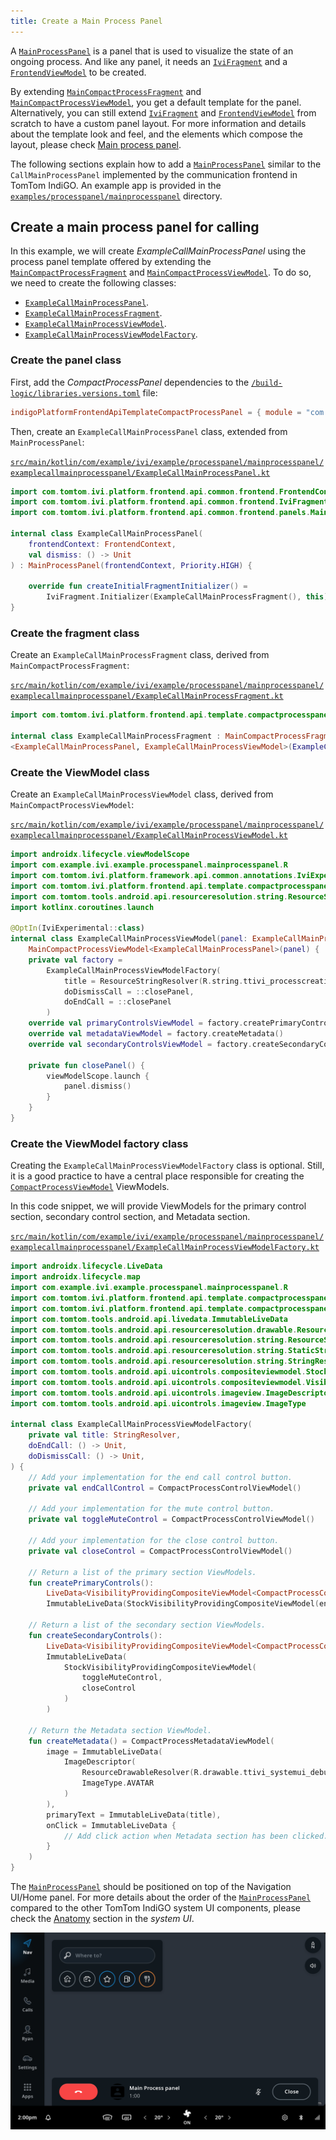 ```yaml
---  
title: Create a Main Process Panel
---  
```


A [`MainProcessPanel`](TTIVI_INDIGO_API) is a panel that is used to visualize the state of an
ongoing process. And like any panel, it needs an [`IviFragment`](TTIVI_INDIGO_API) and a 
[`FrontendViewModel`](TTIVI_INDIGO_API) to be created.

By extending [`MainCompactProcessFragment`](TTIVI_INDIGO_API) and 
[`MainCompactProcessViewModel`](TTIVI_INDIGO_API), you get a default template for the panel. 
Alternatively, you can still extend [`IviFragment`](TTIVI_INDIGO_API) and
[`FrontendViewModel`](TTIVI_INDIGO_API) from scratch to have a custom panel layout. For more 
information and details about the template look and feel, and the elements which compose the layout,
please check
[Main process panel](/tomtom-indigo/documentation/design/system-ui/main-process-panels).

The following sections explain how to add a [`MainProcessPanel`](TTIVI_INDIGO_API) similar to the
`CallMainProcessPanel` implemented by the communication frontend in TomTom IndiGO. An example app is
provided in the 
[`examples/processpanel/mainprocesspanel`](https://github.com/tomtom-international/tomtom-indigo-sdk-examples/tree/main/examples/processpanel/mainprocesspanel)
directory.

## Create a main process panel for calling

In this example, we will create _ExampleCallMainProcessPanel_ using the process panel template 
offered by extending the [`MainCompactProcessFragment`](TTIVI_INDIGO_API) and 
[`MainCompactProcessViewModel`](TTIVI_INDIGO_API). To do so, we need to create the following 
classes:

- [`ExampleCallMainProcessPanel`](#create-the-panel-class).
- [`ExampleCallMainProcessFragment`](#create-the-fragment-class).
- [`ExampleCallMainProcessViewModel`](#create-the-viewmodel-class).
- [`ExampleCallMainProcessViewModelFactory`](#create-the-viewmodel-factory-class).

### Create the panel class

First, add the _CompactProcessPanel_ dependencies to the
[`/build-logic/libraries.versions.toml`](https://github.com/tomtom-international/tomtom-indigo-sdk-examples/blob/main/build-logic/libraries.versions.toml#L43)
file:

```toml
indigoPlatformFrontendApiTemplateCompactProcessPanel = { module = "com.tomtom.ivi.platform:platform_frontend_api_template_compactprocesspanel", version.ref = "indigoPlatform"}
```

Then, create an `ExampleCallMainProcessPanel` class, extended from `MainProcessPanel`:

[`src/main/kotlin/com/example/ivi/example/processpanel/mainprocesspanel/examplecallmainprocesspanel/ExampleCallMainProcessPanel.kt`](https://github.com/tomtom-international/tomtom-indigo-sdk-examples/blob/main/examples/processpanel/mainprocesspanel/src/main/kotlin/com/example/ivi/example/processpanel/mainprocesspanel/examplecallmainprocesspanel/ExampleCallMainProcessPanel.kt#L18-L25)

```kotlin
import com.tomtom.ivi.platform.frontend.api.common.frontend.FrontendContext
import com.tomtom.ivi.platform.frontend.api.common.frontend.IviFragment
import com.tomtom.ivi.platform.frontend.api.common.frontend.panels.MainProcessPanel

internal class ExampleCallMainProcessPanel(
    frontendContext: FrontendContext,
    val dismiss: () -> Unit
) : MainProcessPanel(frontendContext, Priority.HIGH) {

    override fun createInitialFragmentInitializer() =
        IviFragment.Initializer(ExampleCallMainProcessFragment(), this)
}
```

### Create the fragment class

Create an `ExampleCallMainProcessFragment` class, derived from `MainCompactProcessFragment`:

[`src/main/kotlin/com/example/ivi/example/processpanel/mainprocesspanel/examplecallmainprocesspanel/ExampleCallMainProcessFragment.kt`](https://github.com/tomtom-international/tomtom-indigo-sdk-examples/blob/main/examples/processpanel/mainprocesspanel/src/main/kotlin/com/example/ivi/example/processpanel/mainprocesspanel/examplecallmainprocesspanel/ExampleCallMainProcessFragment.kt#L18-L19)

```kotlin
import com.tomtom.ivi.platform.frontend.api.template.compactprocesspanel.MainCompactProcessFragment

internal class ExampleCallMainProcessFragment : MainCompactProcessFragment
<ExampleCallMainProcessPanel, ExampleCallMainProcessViewModel>(ExampleCallMainProcessViewModel::class)
```

### Create the ViewModel class

Create an `ExampleCallMainProcessViewModel` class, derived from `MainCompactProcessViewModel`:

[`src/main/kotlin/com/example/ivi/example/processpanel/mainprocesspanel/examplecallmainprocesspanel/ExampleCallMainProcessViewModel.kt`](https://github.com/tomtom-international/tomtom-indigo-sdk-examples/blob/main/examples/processpanel/mainprocesspanel/src/main/kotlin/com/example/ivi/example/processpanel/mainprocesspanel/examplecallmainprocesspanel/ExampleCallMainProcessViewModel.kt#L22-L39) 

```kotlin
import androidx.lifecycle.viewModelScope
import com.example.ivi.example.processpanel.mainprocesspanel.R
import com.tomtom.ivi.platform.framework.api.common.annotations.IviExperimental
import com.tomtom.ivi.platform.frontend.api.template.compactprocesspanel.MainCompactProcessViewModel
import com.tomtom.tools.android.api.resourceresolution.string.ResourceStringResolver
import kotlinx.coroutines.launch

@OptIn(IviExperimental::class)
internal class ExampleCallMainProcessViewModel(panel: ExampleCallMainProcessPanel) :
    MainCompactProcessViewModel<ExampleCallMainProcessPanel>(panel) {
    private val factory =
        ExampleCallMainProcessViewModelFactory(
            title = ResourceStringResolver(R.string.ttivi_processcreation_mainprocesspanel_title),
            doDismissCall = ::closePanel,
            doEndCall = ::closePanel
        )
    override val primaryControlsViewModel = factory.createPrimaryControls()
    override val metadataViewModel = factory.createMetadata()
    override val secondaryControlsViewModel = factory.createSecondaryControls()

    private fun closePanel() {
        viewModelScope.launch {
            panel.dismiss()
        }
    }
}
```

### Create the ViewModel factory class

Creating the `ExampleCallMainProcessViewModelFactory` class is optional. Still, it is a good 
practice to have a central place responsible for creating the 
[`CompactProcessViewModel`](TTIVI_INDIGO_API) ViewModels.

In this code snippet, we will provide ViewModels for the primary control section, secondary control 
section, and Metadata section.

[`src/main/kotlin/com/example/ivi/example/processpanel/mainprocesspanel/examplecallmainprocesspanel/ExampleCallMainProcessViewModelFactory.kt`](https://github.com/tomtom-international/tomtom-indigo-sdk-examples/blob/main/examples/processpanel/mainprocesspanel/src/main/kotlin/com/example/ivi/example/processpanel/mainprocesspanel/examplecallmainprocesspanel/ExampleCallMainProcessViewModelFactory.kt#L34-L117)

```kotlin
import androidx.lifecycle.LiveData
import androidx.lifecycle.map
import com.example.ivi.example.processpanel.mainprocesspanel.R
import com.tomtom.ivi.platform.frontend.api.template.compactprocesspanel.CompactProcessControlViewModel
import com.tomtom.ivi.platform.frontend.api.template.compactprocesspanel.CompactProcessMetadataViewModel
import com.tomtom.tools.android.api.livedata.ImmutableLiveData
import com.tomtom.tools.android.api.resourceresolution.drawable.ResourceDrawableResolver
import com.tomtom.tools.android.api.resourceresolution.string.ResourceStringResolver
import com.tomtom.tools.android.api.resourceresolution.string.StaticStringResolver
import com.tomtom.tools.android.api.resourceresolution.string.StringResolver
import com.tomtom.tools.android.api.uicontrols.compositeviewmodel.StockVisibilityProvidingCompositeViewModel
import com.tomtom.tools.android.api.uicontrols.compositeviewmodel.VisibilityProvidingCompositeViewModel
import com.tomtom.tools.android.api.uicontrols.imageview.ImageDescriptor
import com.tomtom.tools.android.api.uicontrols.imageview.ImageType

internal class ExampleCallMainProcessViewModelFactory(
    private val title: StringResolver,
    doEndCall: () -> Unit,
    doDismissCall: () -> Unit,
) {
    // Add your implementation for the end call control button.
    private val endCallControl = CompactProcessControlViewModel()

    // Add your implementation for the mute control button.
    private val toggleMuteControl = CompactProcessControlViewModel()

    // Add your implementation for the close control button. 
    private val closeControl = CompactProcessControlViewModel()

    // Return a list of the primary section ViewModels. 
    fun createPrimaryControls():
        LiveData<VisibilityProvidingCompositeViewModel<CompactProcessControlViewModel>> =
        ImmutableLiveData(StockVisibilityProvidingCompositeViewModel(endCallControl))

    // Return a list of the secondary section ViewModels. 
    fun createSecondaryControls():
        LiveData<VisibilityProvidingCompositeViewModel<CompactProcessControlViewModel>> =
        ImmutableLiveData(
            StockVisibilityProvidingCompositeViewModel(
                toggleMuteControl,
                closeControl
            )
        )
    
    // Return the Metadata section ViewModel.
    fun createMetadata() = CompactProcessMetadataViewModel(
        image = ImmutableLiveData(
            ImageDescriptor(
                ResourceDrawableResolver(R.drawable.ttivi_systemui_debugtab_icon_thumbnail),
                ImageType.AVATAR
            )
        ),
        primaryText = ImmutableLiveData(title),
        onClick = ImmutableLiveData {
            // Add click action when Metadata section has been clicked.
        }
    )
}
```

The [`MainProcessPanel`](TTIVI_INDIGO_API) should be positioned on top of the Navigation UI/Home
panel. For more details about the order of the [`MainProcessPanel`](TTIVI_INDIGO_API) compared to
the other TomTom IndiGO system UI components, please check the
[Anatomy](/tomtom-indigo/documentation/design/system-ui/overview#Anatomy) section in the 
_system UI_.

![Call main process panel](images/call_main_process_panel.png)
